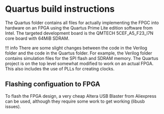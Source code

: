# Quartus build instructions

The Quartus folder contains all files for actually implementing the FPGC into hardware on an FPGA using the Quartus Prime Lite edition software from Intel. The targeted development board is the QMTECH 5CEF_A5_F23_I7N core board with 64MiB SDRAM.

!!! info
    There are some slight changes between the code in the Verilog folder and the code in the Quartus folder. For example, the Verilog folder contains simulation files for the SPI flash and SDRAM memory. The Quartus project is on the top level somewhat modified to work on an actual FPGA. This also includes the use of PLLs for creating clocks.

## Flashing configuation to FPGA

To flash the FPGA design, a very cheap Altera USB Blaster from Aliexpress can be used, although they require some work to get working (libusb issues).
